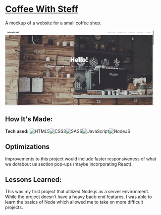 # [Coffee With Steff](https://coffee-with-steff.herokuapp.com/)
A mockup of a website for a small coffee shop.

![alt tag](https://github.com/Hopeah/coffee-with-steff/blob/main/public/images/coffeewithsteff.gif)

## How It's Made:

**Tech used:** ![HTML5](https://img.shields.io/badge/html5-%23E34F26.svg?style=for-the-badge&logo=html5&logoColor=white)![CSS3](https://img.shields.io/badge/css3-%231572B6.svg?style=for-the-badge&logo=css3&logoColor=white)![SASS](https://img.shields.io/badge/SASS-hotpink.svg?style=for-the-badge&logo=SASS&logoColor=white)![JavaScript](https://img.shields.io/badge/javascript-%23323330.svg?style=for-the-badge&logo=javascript&logoColor=%23F7DF1E)![NodeJS](https://img.shields.io/badge/node.js-6DA55F?style=for-the-badge&logo=node.js&logoColor=white)

## Optimizations

Improvements to this project would include faster responsiveness of what we do/about us section pop-ups (maybe incorporating React).

## Lessons Learned:

This was my first project that utilized Node.js as a server environment. While the project doesn't have a heavy back-end features, I was able to learn the basics of Node which allowed me to take on more difficult projects.
